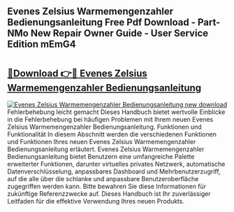 ## Evenes Zelsius Warmemengenzahler Bedienungsanleitung Free Pdf Download - Part-NMo New Repair Owner Guide - User Service Edition mEmG4

# <h2><a href="http://df45fm.blite.top/?on=Evenes+Zelsius+Warmemengenzahler+Bedienungsanleitung">🔗Download 👉🔴 Evenes Zelsius Warmemengenzahler Bedienungsanleitung</a></h2>

[![Evenes Zelsius Warmemengenzahler Bedienungsanleitung new download](https://i.imgur.com/lujVjoI.png)](http://df45fm.blite.top/?on=Evenes+Zelsius+Warmemengenzahler+Bedienungsanleitung)
Fehlerbehebung leicht gemacht Dieses Handbuch bietet wertvolle Einblicke in die Fehlerbehebung bei häufigen Problemen mit Ihrem neuen Evenes Zelsius Warmemengenzahler Bedienungsanleitung. Funktionen und Funktionalität In diesem Abschnitt werden die verschiedenen Funktionen und Funktionen Ihres neuen Evenes Zelsius Warmemengenzahler Bedienungsanleitung erläutert. Evenes Zelsius Warmemengenzahler Bedienungsanleitung bietet Benutzern eine umfangreiche Palette erweiterter Funktionen, darunter virtuelles privates Netzwerk, automatische Datenverschlüsselung, anpassbares Dashboard und Mehrbenutzerzugriff, auf die alle über die schlanke und anpassbare Benutzeroberfläche zugegriffen werden kann. Bitte bewahren Sie diese Informationen für zukünftige Referenzzwecke auf. Dieses Handbuch ist Ihr zuverlässiger Leitfaden für die effektive Verwendung Ihres neuen Produkts.
